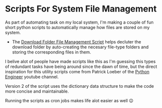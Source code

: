 # Scripts For System File Management

As part of automating task on my local system, I'm making a couple of fun short python scripts to automatically manage how files are stored on my system.

- The [Download Folder File Management Script](https://github.com/idowujames/scripts-for-system-file-management/blob/main/download_folder_file_management.py) helps decluter the download folder by auto-creating the necesary file-type folders and storing the corresponding files in them.

I belive alot of people have made scripts like this as I'm guessing this types of redundant tasks have being around since the dawn of time, but the direct inspiration for this utility scripts come from Patrick Loeber of the [Python Engineer](https://www.youtube.com/c/pythonengineer) youtube channel.


Version 2 of the script uses the dictionary data structure to make the code more concise and maintainable.

Running the scripts as cron jobs makes life alot easier as well :wink:
